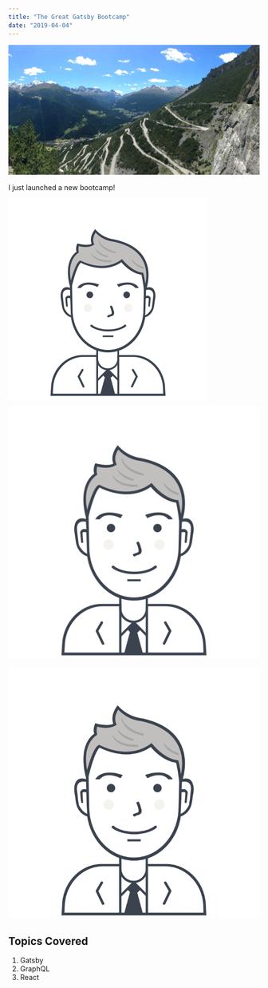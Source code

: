 ```yaml
---
title: "The Great Gatsby Bootcamp"
date: "2019-04-04"
---
```


![acd](./lake-cancano.jpg)

I just launched a new bootcamp!

![a](./users-1.svg)

![a](./users-2.svg)

![a](./users-3.svg) 

## Topics Covered

1. Gatsby
2. GraphQL
3. React